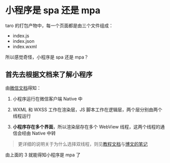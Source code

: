 # 小程序是 spa 还是 mpa

taro 的打包产物中，每一个页面都是由三个文件组成：

- index.js
- index.json
- index.wxml

所以感觉奇怪，小程序是 spa 还是 mpa？

## 首先去根据文档来了解小程序

由[微信文档](https://developers.weixin.qq.com/miniprogram/dev/framework/quickstart/framework.html#%E6%B8%B2%E6%9F%93%E5%B1%82%E5%92%8C%E9%80%BB%E8%BE%91%E5%B1%82)得知：

1. 小程序运行在微信客户端 Native 中

2. WXML 和 WXSS 工作在渲染层，JS 脚本工作在逻辑层，两个层分别由两个线程运行

3. **小程序存在多个界面**，所以渲染层存在多个 WebView 线程，这两个线程的通信会经由 Native 中转

> 更详细的说明关于为什么选择双线程，则见[教程文档](https://developers.weixin.qq.com/ebook?action=get_post_info&docid=0006a2289c8bb0bb0086ee8c056c0a)与[博文的笔记](https://github.com/berwin/Blog/issues/43)

由上面的 3 就能得知小程序是 mpa 了
